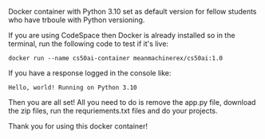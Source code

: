 Docker container with Python 3.10 set as default version for fellow students who have trboule with Python versioning.

If you are using CodeSpace then Docker is already installed so in the terminal, run the following code to test if it's live:
```
docker run --name cs50ai-container meanmachinerex/cs50ai:1.0
```
If you have a response logged in the console like:
```
Hello, world! Running on Python 3.10
```
Then you are all set! All you need to do is remove the app.py file, download the zip files, run the requriements.txt files and do your projects.

Thank you for using this docker container!
